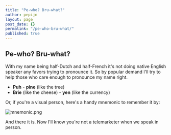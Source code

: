 ```yaml
---
title: "Pe-who? Bru-what?"
author: pepijn
layout: page
post_date: {}
permalink: "/pe-who-bru-what/"
published: true
---
```







## Pe-who? Bru-what?

With my name being half-Dutch and half-French it's not doing native English speaker any favors trying to pronounce it. So by popular demand I'll try to help those who care enough to pronounce my name right.  

- **Puh** - **pine** (like the tree)  
- **Brie** (like the cheese) - **yen** (like the currency)

Or, if you're a visual person, here's a handy mnemonic to remember it by:

![mnemonic.png](http://enterprisemac.bruienne.com/static/mnemonic.png)

And there it is. Now I'll know you're not a telemarketer when we speak in person.
